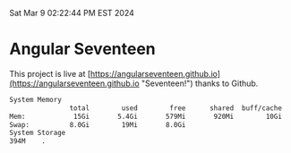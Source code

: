Sat Mar  9 02:22:44 PM EST 2024

# Angular Seventeen


This project is live at [https://angularseventeen.github.io](https://angularseventeen.github.io "Seventeen!") thanks to Github.

```bash
System Memory
               total        used        free      shared  buff/cache   available
Mem:            15Gi       5.4Gi       579Mi       920Mi        10Gi       9.9Gi
Swap:          8.0Gi        19Mi       8.0Gi
System Storage
394M	.
```
